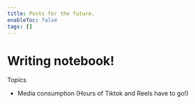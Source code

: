```yaml
---
title: Posts for the future.
enableToc: false
tags: []
---
```


# Writing notebook!

Topics
- Media consumption (Hours of Tiktok and Reels have to go!)
